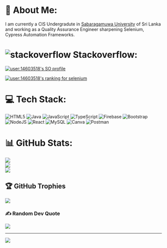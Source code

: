# 💫 About Me:
I am currently a CIS Undergradute in [Sabaragamuwa University](https://www.sab.ac.lk/app/cis) of Sri Lanka and working as a Quality Assurance Engineer sharpening Selenium, Cypress Automation Frameworks.


# ![stackoverflow](https://user-images.githubusercontent.com/48862955/200622507-4f01454a-0b3c-43f4-9cd2-16a8ccee8c14.png)  Stackoverflow:

[![user:14603518's SO profile](https://stackoverflow-readme-profile.johannchopin.fr/profile/14603518?theme=dark&website=true&location=true)](https://github.com/johannchopin/stackoverflow-readme-profile)

[![user:14603518's ranking for selenium](https://stackoverflow-readme-profile.johannchopin.fr/tags-league-ranking/selenium/14603518?theme=dark)](https://stackoverflow-readme-profile.vercel.app/tags-league/selenium/users/14603518)

# 💻 Tech Stack:
![HTML5](https://img.shields.io/badge/html5-%23E34F26.svg?style=flat-square&logo=html5&logoColor=white) ![Java](https://img.shields.io/badge/java-%23ED8B00.svg?style=flat-square&logo=java&logoColor=white) ![JavaScript](https://img.shields.io/badge/javascript-%23323330.svg?style=flat-square&logo=javascript&logoColor=%23F7DF1E) ![TypeScript](https://img.shields.io/badge/typescript-%23007ACC.svg?style=flat-square&logo=typescript&logoColor=white) ![Firebase](https://img.shields.io/badge/firebase-%23039BE5.svg?style=flat-square&logo=firebase) ![Bootstrap](https://img.shields.io/badge/bootstrap-%23563D7C.svg?style=flat-square&logo=bootstrap&logoColor=white) ![NodeJS](https://img.shields.io/badge/node.js-6DA55F?style=flat-square&logo=node.js&logoColor=white) ![React](https://img.shields.io/badge/react-%2320232a.svg?style=flat-square&logo=react&logoColor=%2361DAFB) ![MySQL](https://img.shields.io/badge/mysql-%2300f.svg?style=flat-square&logo=mysql&logoColor=white) ![Canva](https://img.shields.io/badge/Canva-%2300C4CC.svg?style=flat-square&logo=Canva&logoColor=white) ![Postman](https://img.shields.io/badge/Postman-FF6C37?style=flat-square&logo=postman&logoColor=white)
# 📊 GitHub Stats:
![](https://github-readme-stats.vercel.app/api?username=Prabath03Dot&theme=vue-dark&hide_border=true&include_all_commits=true&count_private=false)<br/>
![](https://github-readme-streak-stats.herokuapp.com/?user=Prabath03Dot&theme=vue-dark&hide_border=true)<br/>
![](https://github-readme-stats.vercel.app/api/top-langs/?username=Prabath03Dot&theme=vue-dark&hide_border=true&include_all_commits=true&count_private=false&layout=compact)

## 🏆 GitHub Trophies
![](https://github-profile-trophy.vercel.app/?username=Prabath03Dot&theme=apprentice&no-frame=true&no-bg=false&margin-w=4)

### ✍️ Random Dev Quote
![](https://quotes-github-readme.vercel.app/api?type=horizontal&theme=dark)

---
[![](https://visitcount.itsvg.in/api?id=Prabath03Dot&icon=8&color=0)](https://visitcount.itsvg.in)

<!-- Proudly created with GPRM ( https://gprm.itsvg.in ) -->
